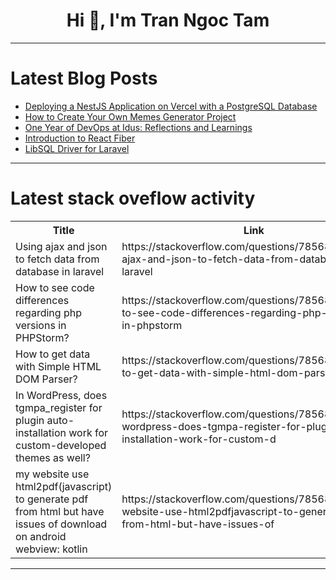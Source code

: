 <h1 align="center">Hi 👋, I'm Tran Ngoc Tam</h1>

---

# Latest Blog Posts 
<!-- BLOG-POST-LIST:START -->
- [Deploying a NestJS Application on Vercel with a PostgreSQL Database](https://dev.to/bilalurrehman27/deploying-a-nestjs-application-on-vercel-with-a-postgresql-database-2be0)
- [How to Create Your Own Memes Generator Project](https://dev.to/dk119819/meme-generator-project-466c)
- [One Year of DevOps at Idus: Reflections and Learnings](https://dev.to/paikend/one-year-of-devops-at-idus-reflections-and-learnings-5ehb)
- [Introduction to React Fiber](https://dev.to/jehnz/introduction-to-react-fiber-48c4)
- [LibSQL Driver for Laravel](https://dev.to/darkterminal/libsql-driver-for-laravel-2g62)
<!-- BLOG-POST-LIST:END -->

---

# Latest stack oveflow activity
<table>
  <tr><th>Title</th><th>Link</th></tr>
  <!-- STACKOVERFLOW:START --><tr><td>Using ajax and json to fetch data from database in laravel</td><td>https://stackoverflow.com/questions/78568806/using-ajax-and-json-to-fetch-data-from-database-in-laravel</td></tr><tr><td>How to see code differences regarding php versions in PHPStorm?</td><td>https://stackoverflow.com/questions/78568686/how-to-see-code-differences-regarding-php-versions-in-phpstorm</td></tr><tr><td>How to get data with Simple HTML DOM Parser?</td><td>https://stackoverflow.com/questions/78568609/how-to-get-data-with-simple-html-dom-parser</td></tr><tr><td>In WordPress, does tgmpa_register for plugin auto-installation work for custom-developed themes as well?</td><td>https://stackoverflow.com/questions/78568504/in-wordpress-does-tgmpa-register-for-plugin-auto-installation-work-for-custom-d</td></tr><tr><td>my website use html2pdf&lpar;javascript&rpar; to generate pdf from html but have issues of download on android webview: kotlin</td><td>https://stackoverflow.com/questions/78568500/my-website-use-html2pdfjavascript-to-generate-pdf-from-html-but-have-issues-of</td></tr><!-- STACKOVERFLOW:END -->
</table>

---


